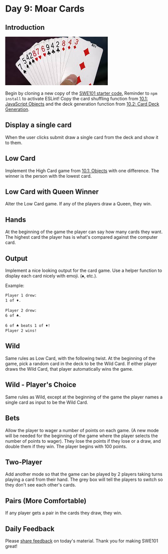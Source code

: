 # Day 9: Moar Cards

## Introduction

![](../.gitbook/assets/images-ccad.jpeg)

Begin by cloning a new copy of the [SWE101 starter code.](https://github.com/rocketacademy/swe101-starter-code) Reminder to `npm install` to activate ESLint! Copy the card shuffling function from [10.1: JavaScript Objects](../10-javascript-objects/10.1-javascript-objects.md#card-shuffling) and the deck generation function from [10.2: Card Deck Generation](../10-javascript-objects/10.2-card-deck-generation-with-loops.md).

## Display a single card

When the user clicks submit draw a single card from the deck and show it to them.

## Low Card

Implement the High Card game from [10.1: Objects](../10-javascript-objects/10.1-javascript-objects.md#high-card) with one difference. The winner is the person with the lowest card.

## Low Card with Queen Winner

Alter the Low Card game. If any of the players draw a Queen, they win.

## Hands

At the beginning of the game the player can say how many cards they want. The highest card the player has is what's compared against the computer card.

## Output

Implement a nice looking output for the card game. Use a helper function to display each card nicely with emoji. \(♠️, etc.\).

Example:

```text
Player 1 drew:
1 of ♦️.

Player 2 drew:
6 of ♣️.

6 of ♣️ beats 1 of ♦!
Player 2 wins!
```

## **Wild**

Same rules as Low Card, with the following twist. At the beginning of the game, pick a random card in the deck to be the Wild Card. If either player draws the Wild Card, that player automatically wins the game.

## Wild - Player's Choice

Same rules as Wild, except at the beginning of the game the player names a single card as input to be the Wild Card.

## **Bets**

Allow the player to wager a number of points on each game. \(A new mode will be needed for the beginning of the game where the player selects the number of points to wager\). They lose the points if they lose or a draw, and double them if they win. The player begins with 100 points.

## Two-Player

Add another mode so that the game can be played by 2 players taking turns playing a card from their hand. The grey box will tell the players to switch so they don't see each other's cards.

## Pairs \(More Comfortable\)

If any player gets a pair in the cards they draw, they win.

## Daily Feedback

Please [share feedback](https://forms.gle/8P4TURiYNPDmyAmH9) on today's material. Thank you for making SWE101 great!


